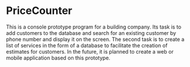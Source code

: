 # PriceCounter

This is a console prototype program for a building company. 
Its task is to add customers to the database and search for an existing customer by phone number and display it on the screen. 
The second task is to create a list of services in the form of a database to facilitate the creation of estimates for customers.
In the future, it is planned to create a web or mobile application based on this prototype.
